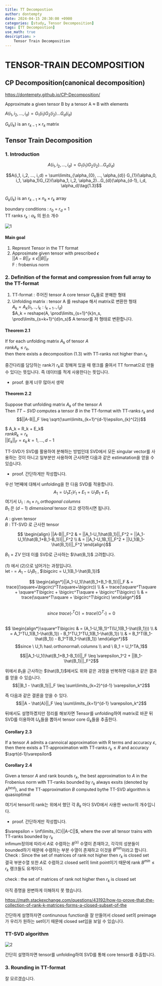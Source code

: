 ```yaml
---
title: TT Decompostion
author: dontempty
date: 2024-04-15 20:30:00 +0900
categories: [study, Tensor Decomposition]
tags: [TT Decompostion]
use_math: true
description: >
    Tensor Train Decomposition
---
```



# TENSOR-TRAIN DECOMPOSITION

## CP Decomposition(canonical decomposition)

<https://dontempty.github.io/CP-Decomposition/>

Approximate a given tensor B by a tensor A $\approx$ B with elements  

$A(i_1, i_2, ..., i_d) = G_{1}(i_1)G_{2}(i_2)...G_{d}(i_d)$  

$G_k(i_k)$ is an $r_{k-1} \times r_{k}$ matrix

## Tensor Train Decomposition

### 1. Introduction
$$A(i_1, i_2, ..., i_d) = G_{1}(i_1)G_{2}(i_2)...G_{d}(i_d)\tag{1.2}$$ 

$$A(i_1, i_2, ..., i_d) = \sum\limits_{\alpha_{0}, ..., \alpha_{d}} G_{1}(\alpha_0, i_1, \alpha_1)G_{2}(\alpha_1, i_2, \alpha_2)...G_{d}(\alpha_{d-1}, i_d, \alpha_d)\tag{1.3}$$  
$G_k(i_k)$ is an $r_{k-1} \times n_{k} \times r_{k}$ array  

boundary conditions : $r_0$ = $r_d$ = 1  
TT ranks $r_k$ : $\alpha_{k}$ 의 원소 개수

![1](https://github.com/dontempty/dontempty.github.io/assets/155451345/36bd4f8a-b31f-436a-a559-cc43f065c1b4)

#### Main goal

1. Represnt Tensor in the TT format  
2. Approsimate given tensor with prescribed $\epsilon$  
     $||A-B||_F \leq \epsilon ||B||_F$  
     F : frobenius norm

### 2. Definition of the format and compression from full array to the TT-format

1. TT-format : 주어진 tensor A core tensor $G_k$들로 분해한 형태  
2. Unfolding matrix : tensor A 를 reshape 해서 matrix로 변환한 형태  
    $A_{k} = A_{k}(i_1, .., i_k : i_{k+1} .., i_d)$  
    $A_k = reshape(A, \prod\limits_{s=1}^{k}n_s, \prod\limits_{s=k+1}^{d}n_s)$ A tensor를 저 형태로 변환합니다.

#### Theorem 2.1
If for each unfolding matrix $A_k$ of tensor $A$  
$rank A_k \leq r_k$,  
then there exists a decomposition (1.3) with TT-ranks not higher than $r_k$

중간다리를 담당하는 rank가 $r_k$로 정해져 있을 때 랭크를 줄여서 TT format으로 만들수 있다는 뜻입니다. 즉 데이터를 적게 사용한다는 뜻입니다.

* proof. 쓸게 너무 많아서 생략

#### Theorem 2.2
Suppose that unfolding matrix $A_k$ of the tensor $A$  
Then  $TT-SVD$ computes a tensor $B$ in the TT-format with TT-ranks $r_k$ and  
$$||A-B||_F \leq \sqrt{\sum\limits_{k=1}^{d-1}\epsilon_{k}^{2}}$$ 

$ A_k = R_k + E_k$  
$rank R_k = r_k$  
$||E_k||_F = \varepsilon_k\, k = 1, ..., d-1$

TT-SVD가 SVD를 활용하여 분해하는 방법인데 SVD에서 모든 singular vector를 사용하는 것이 아니고 일부분만 사용하여 근사하면 다음과 같은 estimatation을 얻을 수 있습니다. 

* proof. 간단하게만 작성합니다.  

우선 1번째에 대해서 unfolding을 한 다음 SVD를 적용합니다.
$$A_1 = U_1 \Sigma_1 V_1 + E_1 = U_1 B_1 + E_1$$
여기서 $U_1: n_1 \times r_1, orthogonal\ columns$  
$B_1$ 은 $(d-1)\  dimensional$ tensor 라고 생각하시면 됩니다. 

$A$ : given tensor  
$B$ : TT-SVD 로 근사한 tensor

$$
\begin{align}
||A-B||_F^2 & = ||A_1-U_1\hat{B_1}||_F^2 = ||A_1-U_1(\hat{B_1+B_1-B_1})||_F^2 \\
 & = ||A_1-U_1B_1||_F^2 + ||U_1(B_1-\hat{B_1})||_F^2
\end{align}$$

$B_1 = \Sigma V$ 인데 이를 SVD로 근사하는 $\hat{B_1}$ 고려합니다.  

(1) 에서 (2)으로 넘어가는 과정입니다.  
let $\square = A_1-U_1B_1$ , $\bigcirc = U_1(B_1-\hat{B_1})$

$$
\begin{align*}||A_1-U_1(\hat{B_1+B_1-B_1})||_F & = trace((\square+\bigcirc)^T(\square+\bigcirc)) \\
& = trace(\square^T\square + \square^T\bigcirc + \bigcirc^T\square + \bigcirc^T\bigcirc) \\
& = trace(\square^T\square + \bigcirc^T\bigcirc)
\end{align*}$$  
$$since\ trace(\square^T\bigcirc) = trace(\bigcirc^T\square) = 0$$  
$$
\begin{align*}\square^T\bigcirc & = (A_1-U_1B_1)^T(U_1(B_1-\hat{B_1})) \\
& = A_1^TU_1(B_1-\hat{B_1}) - B_1^TU_1^TU_1(B_1-\hat{B_1}) \\
& = B_1^T(B_1-\hat{B_1}) - B_1^T(B_1-\hat{B_1}) 
\end{align*}$$
$$since \ U_1\ has\ orthonormal\ columns \\  and \ B_1 = U_1^TA_1$$

$$||A_1-U_1(\hat{B_1+B_1-B_1})||_F \leq \varepsilon_1^2 + ||B_1-\hat{B_1}||_F^2$$

위에서 $B_1$을 근사하는 $\hat{B_1}$에서도 위와 같은 과정을 반복하면 다음과 같은 결과를 얻을 수 있습니다.  
$$||B_1 - \hat{B_1}||_F \leq \sum\limits_{k=2}^{d-1} \varepsilon_k^2$$

즉 다음과 같은 결론을 얻을 수 있다.  
$$||A - \hat{A}||_F \leq \sum\limits_{k=1}^{d-1} \varepsilon_k^2$$

뒤에서도 설명하곘지만 정리를 해보자면 Tensor를 unfolding하여 matrix로 바꾼 뒤 SVD를 이용하여 $U_k$들을 뽑아서 tensor core $G_k$들을 추출한다.

#### Corollary 2.3
If a tensor $A$ admits a cannoical approximation with R terms and accuracy $\varepsilon$, then there exists a TT-approximation with TT-ranks $r_k \leq R$ and accuracy $\sqrt{d-1}\varepsilon$

#### Corollary 2.4
Given a tensor $A$ and rank bounds $r_k$, the best approximation to $A$ in the Frobenius norm with TT-ranks bounded by $r_k$ always exsits (denoted by $A^{best}$), and the TT-approximation $B$ computed bythe TT-SVD algorithm is quasioptimal  

여기서 tensor의 rank는 위에서 했던 각 $B_k$ 마다 SVD에서 사용한 vector의 개수입니다.  
* proof. 간단하게만 작성합니다.

$\varepsilon = \inf\limits_{C}||A-C||$,  where the over all tensor trains with TT-ranks bounded by $r_k$  
infimum정의에 따라서 $A$로 수렴하는 $B^{(s)}$ 수열이 존재하고, 각각의 성분들이 bounded하기 때문에 수렴하는 부분 수열이 존재하고 이것을 $B^{min}$이라고 합니다.  
Check : Since the set of matrices of rank not higher then $r_k$ is closed set   
 결국 부분수열 또한 $A$로 수렴하고 closed set의 limit point이기 때문에 rank $B^{min} \leq r_k$ 랭크들도 유계이다.

 check : the set of matrices of rank not higher then $r_k$ is closed set

아직 증명을 완변하게 이해하지 못 했습니다.

<https://math.stackexchange.com/questions/43192/how-to-prove-that-the-collection-of-rank-k-matrices-forms-a-closed-subset-of-the>  

간단하게 설명하자면 continunous function을 잘 만들어서 closed set의 preimage가 우리가 원하는 set이기 때문에 closed set임을 보일 수 있습니다.

### TT-SVD algorithm
![2](https://github.com/dontempty/dontempty.github.io/assets/155451345/ccc4148f-45e9-47b2-95d0-1b8dbfc5f150)

간단히 설명하자면 tensor를 unfolding하여 SVD를 통해 core tensor를 추출합니다.

### 3. Rounding in TT-format

잘 모르겠습니다.
